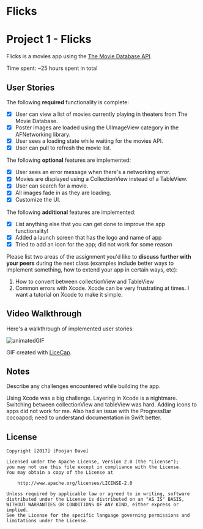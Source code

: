 # Flicks

# Project 1 - Flicks

Flicks is a movies app using the [The Movie Database API](http://docs.themoviedb.apiary.io/#).

Time spent: ~25 hours spent in total

## User Stories

The following **required** functionality is complete:

- [x] User can view a list of movies currently playing in theaters from The Movie Database.
- [x] Poster images are loaded using the UIImageView category in the AFNetworking library.
- [x] User sees a loading state while waiting for the movies API.
- [x] User can pull to refresh the movie list.

The following **optional** features are implemented:

- [x] User sees an error message when there's a networking error.
- [x] Movies are displayed using a CollectionView instead of a TableView.
- [x] User can search for a movie.
- [x] All images fade in as they are loading.
- [x] Customize the UI.

The following **additional** features are implemented:

- [x] List anything else that you can get done to improve the app functionality!
- [x] Added a launch screen that has the logo and name of app
- [x] Tried to add an icon for the app; did not work for some reason

Please list two areas of the assignment you'd like to **discuss further with your peers** during the next class (examples include better ways to implement something, how to extend your app in certain ways, etc):

1. How to convert between collectionView and TableView
2. Common errors with Xcode. Xcode can be very frustrating at times. I want a tutorial on Xcode to make it simple.

## Video Walkthrough 

Here's a walkthrough of implemented user stories:

![animatedGIF](FlicksGIF.gif)

GIF created with [LiceCap](http://www.cockos.com/licecap/).

## Notes

Describe any challenges encountered while building the app.

Using Xcode was a big challenge. Layering in Xcode is a nightmare. 
Switching between collectionView and tableView was hard. 
Adding icons to apps did not work for me.
Also had an issue with the ProgressBar cocoapod; need to understand documentation in Swift better.

## License

    Copyright [2017] [Poojan Dave]

    Licensed under the Apache License, Version 2.0 (the "License");
    you may not use this file except in compliance with the License.
    You may obtain a copy of the License at

        http://www.apache.org/licenses/LICENSE-2.0

    Unless required by applicable law or agreed to in writing, software
    distributed under the License is distributed on an "AS IS" BASIS,
    WITHOUT WARRANTIES OR CONDITIONS OF ANY KIND, either express or implied.
    See the License for the specific language governing permissions and
    limitations under the License.
